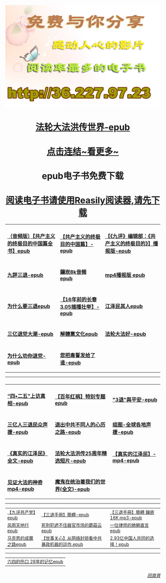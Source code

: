 
<tbody>
<tr>
<td align="center"><IMG SRC="https://github.com/dfchunsring/yue/blob/master/img-2/513-2.jpg?raw=true" width=880></td>
</tr>
<h1 align="center">	
<td><a href="https://github.com/dfchunsring/yue/blob/master/epub--1/fldfhao.epub?raw=true">法轮大法洪传世界-epub</a></td></h1></p>

<h1 align="center"><td><a href="https://git.io/duun">点击连结~看更多~</a></td></h1></p>

<h1 align="center">epub电子书免费下载</h1></p>
<h1 align="center">	
<td><a href="https://github.com/dfchunsring/wer/blob/master/downldoad/Reasily1802h.apk?raw=true">阅读电子书请使用Reasily阅读器,请先下载</a></td></h1></p>	
	
<table>

<tr>	
	<td><h3><a href="https://github.com/dfchunsring/yue/blob/master/epub/goalmp3Np.epub?raw=true">（音频版）【共产主义的终极目的中国篇全书】epub</a></h3></td>
	<td><h3><a href="https://github.com/dfchunsring/wer/blob/master/epub/gbUltiGoalCmChina.epub?raw=true">【共产主义的终极目的中国篇】-epub </a></h3></td>
	<td><h3><a href="https://github.com/dfchunsring/yue/blob/master/epub--1/goalmp3Npr.epub?raw=true">【《九评》编辑部：《共产主义的终极目的》】播报版-epub</a></h3></td>	
</tr>

<tr>
<td><h3><a href="https://github.com/dfchunsring/yue/blob/master/epub--1/jpgcdm4a5k.epub?raw=true">九評三退-epub</a></h3></td>
<td><h3><a href="https://git.io/8k">鑲崁8k音頻epub</a>&nbsp;&nbsp; </a></h3></td>
<td><h3><a href="https://github.com/dfchunsring/wer/blob/master/downldoad/goalmp4Npf.epub?raw=true">mp4播报版 epub </a></h3></td>	
</tr>
<tr>
	<td><h3><a href="https://git.io/whytd">为什么要三退epub</a></h3></td>	
	<td><h3><a href="https://github.com/dfchunsring/wer/blob/master/epub/305.epub?raw=true"> 【16年前的长春3.05插播壮举】-epub</a></h3></td>	
	<td><h3><a href="https://github.com/dfchunsring/yue/blob/master/epub--1/jzmqr-p-2018.epub?raw=true">江泽民其人epub</a></h3></td>

</tr>
<tr>
<td><h3><a href="https://github.com/dfchunsring/wer/blob/master/epub-1/300Mst.epub?raw=true">三亿退党大潮-epub</a></h3></td>	
<td><h3><a href="https://git.io/jtdwh">解體黨文化epub</a></h3></td>
<td><h3><a href="https://github.com/dfchunsring/wer/blob/master/epub/fldfhao.epub?raw=true">法轮大法好-epub</a></h3></td>	
</tr>
<tr>
<td><h3><a href="https://github.com/dfchunsring/wer/blob/master/epub-1/whyaytd.epub?raw=true">为什么劝你退党-epub</a></h3></td>	
<td><h3><a href="https://github.com/dfchunsring/wer/blob/master/epub/whyTD-0523.epub?raw=true">您把毒誓发给了谁-epub</a></h3></td>	
</tr>
</table>
<hr/>	
<table>
<tr>
	<td><h3><a href="https://github.com/dfchunsring/wer/blob/master/epub-1/4-25snfa.epub?raw=true" width=270>“四•二五”上访真相-epub</a></h3></td>
	<td><h3><a href="https://github.com/dfchunsring/wer/blob/master/epub/bnhhv605.epub?raw=true" width=270>【百年红祸】特别专题epub</a></h3></td>
	<td><h3><a href="https://github.com/dfchunsring/wer/blob/master/epub-1/3tvspd316-ok.epub?raw=true" width=270>"3退"與平安-epub</a></h3></td>
</tr>	

<tr>
	<td><h3><a href="https://github.com/dfchunsring/wer/blob/master/epub-1/3etd1.epub?raw=true" width=270>三亿人三退民众声援-epub</a></h3></td>	
	<td><h3><a href="https://github.com/dfchunsring/wer/blob/master/epub-1/3elntcjg.epub?raw=true" width=270>退出中共不同人的心历之路-epub</a></h3></td>
	<td><h3><a href="https://github.com/dfchunsring/wer/blob/master/epub-1/td3e..epub?raw=true" width=270>组图-全球各地声援-epub</a></h3></td>	
</tr>

<tr>
	<td><h3><a href="https://github.com/dfchunsring/wer/blob/master/epub-1/realjzm.epub?raw=true" width=270>《真实的江泽民》全文-epub</a></h3></td>	
	<td><h3><a href="https://github.com/dfchunsring/wer/blob/master/epub-1/25th-anniversary.epub?raw=true" width=270>法轮大法洪传25周年精选短片-epub</a></h3></td>	
	
<td><h3><a href="https://github.com/dfchunsring/wer/blob/master/downldoad/zsjms.epub?raw=true" width=270>【真实的江泽民】-mp4-epub</a></h3></td>		
</tr>

<h3 align="center">	
<td><h3><a href="https://github.com/dfchunsring/wer/blob/master/downldoad/xyse-1.epub?raw=true">见证大法的神奇mp4-epub</a></h3></td></h3></p>

<h3 align="center">	
<td><h3><a href="https://github.com/dfchunsring/wer/blob/master/epub-1/espec.epub?raw=true">魔鬼在统治着我们的世界(全文)-epub</a></h3></td></h3></p>


</table>



<hr/>
<table>	
<tr>
	<td><a href="https://git.io/9ping">【九评共产党】epub</a></td>
	<td><a href="https://github.com/dfchunsring/wer/blob/master/epub/stsc.epub?raw=true">【三退手冊】簡體-epub</a></td>
	<td><a href="https://github.com/dfchunsring/wer/blob/master/epub/stsczf.epub?raw=true">【三退手冊】簡體 鑲嵌16K mp3-epub</a></td>
	
</tr>

<tr>
	<td><a href="https://git.io/fytdx">风雨天地行epub</a></td>
	<td><a href="https://git.io/mro">死刑犯遮不住器官市场的蘑菇云epub</a></td>
	<td><a href="https://github.com/dfchunsring/wer/blob/master/epub/lawyer.epub?raw=true">一位律师的肺腑直言epub</a></td>
</tr>

<tr>
	<td><a href="https://git.io/mks">马克思的成魔之路epub</a></td>
	<td><a href="https://github.com/dfchunsring/wer/blob/master/epub/Everconcaa..epub?raw=true">【世事关心】从网络封锁看中共暴政机器的运作.epub</a></td>
	<td><a href="https://github.com/dfchunsring/wer/blob/master/epub/stsczf.epub?raw=true">2.93亿中国人共同的选择！epub</a></td>
</tr>
</table>  
</tbody>
<hr/>

<table>	
<tr>
<td><a href="https://github.com/dfchunsring/yue/blob/master/epub--1/64-1.epub?raw=true">六四的伤口 28年的记忆epub</a></td>
</tr>	
</table>		

<a href=https://git.io/duun><h6 align="right">回首頁</h6></a>





